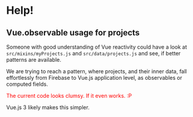 # Help!

## Vue.observable usage for projects 

Someone with good understanding of Vue reactivity could have a look at  `src/mixins/myProjects.js` and `src/data/projects.js` and see, if better patterns are available.

We are trying to reach a pattern, where projects, and their inner data, fall effortlessly from Firebase to Vue.js application level, as observables or computed fields. 

<font color=red>The current code looks clumsy. If it even works. :P</font>

Vue.js 3 likely makes this simpler. 

<!-- #whisper
Could ask @Linus_Borg to have a look. He mentioned liking to crawl other people's code...?
-->

